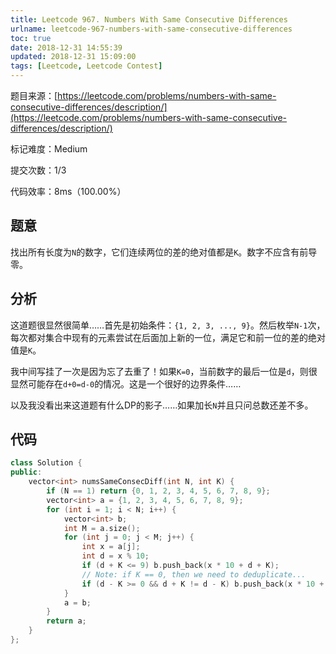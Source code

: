 ```yaml
---
title: Leetcode 967. Numbers With Same Consecutive Differences
urlname: leetcode-967-numbers-with-same-consecutive-differences
toc: true
date: 2018-12-31 14:55:39
updated: 2018-12-31 15:09:00
tags: [Leetcode, Leetcode Contest]
---
```


题目来源：[https://leetcode.com/problems/numbers-with-same-consecutive-differences/description/](https://leetcode.com/problems/numbers-with-same-consecutive-differences/description/)

标记难度：Medium

提交次数：1/3

代码效率：8ms（100.00%）

## 题意

找出所有长度为`N`的数字，它们连续两位的差的绝对值都是`K`。数字不应含有前导零。

## 分析

这道题很显然很简单……首先是初始条件：`{1, 2, 3, ..., 9}`。然后枚举`N-1`次，每次都对集合中现有的元素尝试在后面加上新的一位，满足它和前一位的差的绝对值是`K`。

我中间写挂了一次是因为忘了去重了！如果`K=0`，当前数字的最后一位是`d`，则很显然可能存在`d+0=d-0`的情况。这是一个很好的边界条件……

以及我没看出来这道题有什么DP的影子……如果加长`N`并且只问总数还差不多。

## 代码

```cpp
class Solution {
public:
    vector<int> numsSameConsecDiff(int N, int K) {
        if (N == 1) return {0, 1, 2, 3, 4, 5, 6, 7, 8, 9};
        vector<int> a = {1, 2, 3, 4, 5, 6, 7, 8, 9};
        for (int i = 1; i < N; i++) {
            vector<int> b;
            int M = a.size();
            for (int j = 0; j < M; j++) {
                int x = a[j];
                int d = x % 10;
                if (d + K <= 9) b.push_back(x * 10 + d + K);
                // Note: if K == 0, then we need to deduplicate...
                if (d - K >= 0 && d + K != d - K) b.push_back(x * 10 + d - K);
            }
            a = b;
        }
        return a;
    }
};
```
